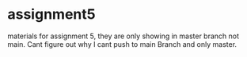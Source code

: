 # assignment5
materials for assignment 5, they are only showing in master branch not main. 
Cant figure out why I cant push to main Branch and only master. 

